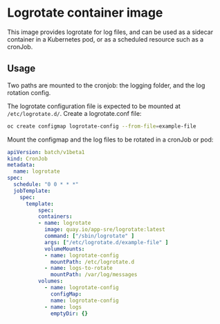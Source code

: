 # Logrotate container image

This image provides logrotate for log files, and can be used as a sidecar container
in a Kubernetes pod, or as a scheduled resource such as a cronJob.

## Usage

Two paths are mounted to the cronjob: the logging folder, and the log rotation config.

The logrotate configuration file is expected to be mounted at `/etc/logrotate.d/`.
Create a logrotate.conf file:

```bash
oc create configmap logrotate-config --from-file=example-file
```

Mount the configmap and the log files to be rotated in a cronJob or pod:

```yaml
apiVersion: batch/v1beta1
kind: CronJob
metadata:
  name: logrotate
spec:
  schedule: "0 0 * * *"
  jobTemplate:
    spec:
      template:
          spec:
          containers:
          - name: logrotate
            image: quay.io/app-sre/logrotate:latest
            command: ["/sbin/logrotate" ]
            args: ["/etc/logrotate.d/example-file" ]
            volumeMounts:
            - name: logrotate-config
              mountPath: /etc/logrotate.d
            - name: logs-to-rotate
              mountPath: /var/log/messages
          volumes:
            - name: logrotate-config
              configMap:
              name: logrotate-config
            - name: logs
              emptyDir: {}
```
